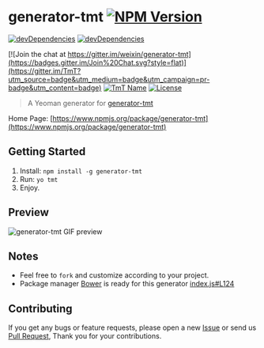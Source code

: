 # generator-tmt [![NPM Version](http://img.shields.io/npm/v/generator-tmt.svg?style=flat)](https://www.npmjs.com/package/generator-tmt "Package version") 

[![devDependencies](https://img.shields.io/david/dev/weixin/generator-tmt.svg?style=flat)](https://ci.appveyor.com/project/weixin/generator-tmt "devDependencies") 
[![devDependencies](https://img.shields.io/badge/cnpm-ready-blue.svg?style=flat)](https://npm.taobao.org/package/generator-tmt "get from cnpm") 

[![Join the chat at https://gitter.im/weixin/generator-tmt](https://badges.gitter.im/Join%20Chat.svg?style=flat)](https://gitter.im/TmT?utm_source=badge&utm_medium=badge&utm_campaign=pr-badge&utm_content=badge)
[![TmT Name](https://img.shields.io/badge/Team-TmT-brightgreen.svg?style=flat)](https://github.com/orgs/TmT/people "Tencent Moe Team") 
[![License](https://img.shields.io/badge/license-MIT-blue.svg?style=flat)](http://opensource.org/licenses/MIT "Feel free to contribute.") 

> A Yeoman generator for [generator-tmt](https://github.com/weixin/generator-tmt)

Home Page: [https://www.npmjs.org/package/generator-tmt](https://www.npmjs.org/package/generator-tmt)


## Getting Started

1. Install: `npm install -g generator-tmt`
2. Run: `yo tmt`
3. Enjoy.

## Preview

![generator-tmt GIF preview](https://cloud.githubusercontent.com/assets/1049575/13740550/55900a28-ea0c-11e5-84ee-9aae8328547e.gif)

## Notes

* Feel free to `fork` and customize according to your project.
* Package manager [Bower](http://bower.io) is ready for this generator [index.js#L124](https://github.com/weixin/generator-tmt/blob/master/app/index.js#L124)

## Contributing

If you get any bugs or feature requests, please open a new [Issue](https://github.com/weixin/gulp-lazyimagecss/issues) or send us [Pull Request](https://github.com/weixin/gulp-lazyimagecss/pulls), Thank you for your contributions.
